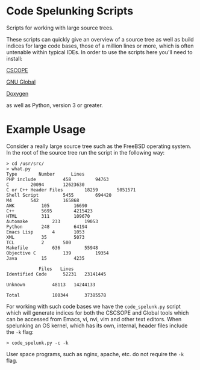 # Code Spelunking Scripts
Scripts for working with large source trees.

These scripts can quickly give an overview of a source tree as well as
build indices for large code bases, those of a million lines or more,
which is often untenable within typical IDEs.  In order to use the
scripts here you'll need to install:

[CSCOPE](https://cscope.sourceforge.net)

[GNU Global](https://www.gnu.org/software/global/)

[Doxygen](https://www.doxygen.nl)

as well as Python, version 3 or greater.

# Example Usage

Consider a really large source tree such as the FreeBSD operating system.  In the root of the source tree run the script in
the following way:

```
> cd /usr/src/
> what.py 
Type		Number		Lines
PHP include 		 458 		 94763
C 		 20094 		 12623630
C or C++ Header Files 		 18259 		 5051571
Shell Script 		 5455 		 694420
M4 		 542 		 165868
AWK 		 105 		 16690
C++ 		 5695 		 4215423
HTML 		 311 		 109670
Automake 		 233 		 19053
Python 		 248 		 64194
Emacs Lisp 		 4 		 1053
XML 		 35 		 5073
TCL 		 2 		 500
Makefile 		 636 		 55948
Objective C 		 139 		 19354
Java 		 15 		 4235

			Files	Lines
Identified Code		 52231 	 23141445

Unknown			 48113 	 14244133

Total			 100344 	 37385578
```

For working with such code bases we have the `code_spelunk.py` script
which will generate indices for both the CSCSOPE and Global tools
which can be accessed from Emacs, vi, nvi, vim and other text editors.
When spelunking an OS kernel, which has its own, internal, header
files include the `-k` flag:

```
> code_spelunk.py -c -k
```

User space programs, such as nginx, apache, etc. do not require the
`-k` flag.


